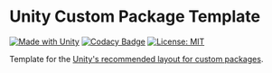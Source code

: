 # Unity Custom Package Template

[![Made with Unity](https://img.shields.io/badge/Made%20with-Unity-57b9d3.svg?style=flat&logo=unity)](https://unity3d.com)
[![Codacy Badge](https://api.codacy.com/project/badge/Grade/4b26a536a2d94d11b16088dc5bf06f1d)](https://app.codacy.com/gh/marcisd/com.marcisd.core?utm_source=github.com&utm_medium=referral&utm_content=marcisd/com.marcisd.core&utm_campaign=Badge_Grade_Settings)
[![License: MIT](https://img.shields.io/badge/License-MIT-yellow.svg)](https://opensource.org/licenses/MIT)

Template for the [Unity's recommended layout for custom packages](https://docs.unity3d.com/Manual/cus-layout.html).
